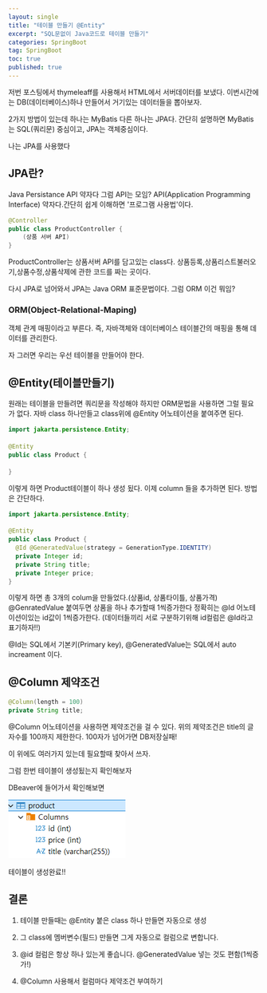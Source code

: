 ```yaml
---
layout: single
title: "테이블 만들기 @Entity"
excerpt: "SQL문없이 Java코드로 테이블 만들기"
categories: SpringBoot
tag: SpringBoot
toc: true
published: true
---
```


저번 포스팅에서 thymeleaff를 사용해서 HTML에서 서버데이터를 보냈다.
이번시간에는 DB(데이터베이스)하나 만들어서 거기있는 데이터들을 뽑아보자.

2가지 방법이 있는데 하나는 MyBatis 다른 하나는 JPA다.
간단히 설명하면 MyBatis는 SQL(쿼리문) 중심이고, JPA는 객체중심이다.

나는 JPA를 사용했다

## JPA란?
Java Persistance API 약자다 그럼 API는 모임?
API(Application Programming Interface) 약자다.간단히 쉽게 이해하면
'프로그램 사용법'이다.

```java
@Controller
public class ProductController {
    (상품 서버 API)
}
```
ProductController는 상품서버 API를 담고있는 class다.
상품등록,상품리스트불러오기,상품수정,상품삭제에 관한 코드를 
짜는 곳이다. 

다시 JPA로 넘어와서 JPA는 Java ORM 표준문법이다.
그럼 ORM 이건 뭐임?

### ORM(Object-Relational-Maping)
객체 관계 매핑이라고 부른다.
즉, 자바객체와 데이터베이스 테이블간의 매핑을 통해 데이터를 관리한다.

자 그러면 우리는 우선 테이블을 만들어야 한다.

## @Entity(테이블만들기)
원래는 테이블을 만들려면 쿼리문을 작성해야 하지만
ORM문법을 사용하면 그럴 필요가 없다.
자바 class 하나만들고 class위에 @Entity 어노테이션을 붙여주면 된다.

```java
import jakarta.persistence.Entity;

@Entity
public class Product {

}
```

이렇게 하면 Product테이블이 하나 생성 됬다.
이제 column 들을 추가하면 된다. 방법은 간단하다.

```java
import jakarta.persistence.Entity;

@Entity
public class Product {
  @Id @GeneratedValue(strategy = GenerationType.IDENTITY)
  private Integer id;
  private String title;
  private Integer price;
}
```

이렇게 하면 총 3개의 colum을 만들었다.(상품id, 상품타이틀, 상품가격)
@GenratedValue 붙여두면 상품을 하나 추가할때 1씩증가한다 
정확히는 @Id 어노테이션이있는 id값이 1씩증가한다.
(데이터들끼리 서로 구분하기위해 id컬럼은 @Id라고 표기하자!!)

@Id는 SQL에서 기본키(Primary key),
@GeneratedValue는 SQL에서 auto increament 이다.

## @Column 제약조건
```java
@Column(length = 100)
private String title;
```
@Column 어노테이션을 사용하면 제약조건을 걸 수 있다.
위의 제약조건은 title의 글자수를 100까지 제한한다.
100자가 넘어가면 DB저장실패!

이 위에도 여러가지 있는데 필요할때 찾아서 쓰자.

그럼 한번 테이블이 생성됬는지 확인해보자

DBeaver에 들어가서 확인해보면

![Spring 이미지](/assets/images/spring03.png)

테이블이 생성완료!!

## 결론
1. 테이블 만들때는 @Entity 붙은 class 하나 만들면 자동으로 생성

2. 그 class에 멤버변수(필드) 만들면 그게 자동으로 컬럼으로 변합니다.

3. @id 컬럼은 항상 하나 있는게 좋습니다. @GeneratedValue 넣는 것도 편함(1씩증가!)

4. @Column 사용해서 컬럼마다 제약조건 부여하기